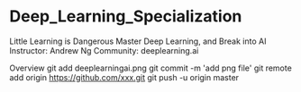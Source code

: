 # Deep_Learning_Specialization
Little Learning is Dangerous Master Deep Learning, and Break into AI
Instructor: Andrew Ng
Community: deeplearning.ai

Overview
git add deeplearningai.png
git commit -m 'add png file'
git remote add origin https://github.com/xxx.git
git push -u origin master
